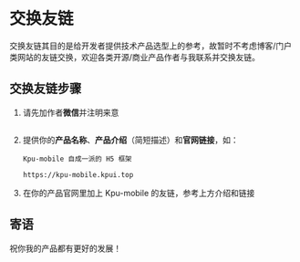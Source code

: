 <script setup>
import { withBase } from 'vitepress'
</script>

# 交换友链

交换友链其目的是给开发者提供技术产品选型上的参考，故暂时不考虑博客/门户类网站的友链交换，欢迎各类开源/商业产品作者与我联系并交换友链。

## 交换友链步骤

1. 请先加作者**微信**并注明来意

<p align="center"><img :src="withBase('/friend-wechat.png')" width="300" /></p>

2. 提供你的**产品名称**、**产品介绍**（简短描述）和**官网链接**，如：

    `Kpu-mobile 自成一派的 H5 框架`

    `https://kpu-mobile.kpui.top`

3. 在你的产品官网里加上 Kpu-mobile 的友链，参考上方介绍和链接

## 寄语

祝你我的产品都有更好的发展！
